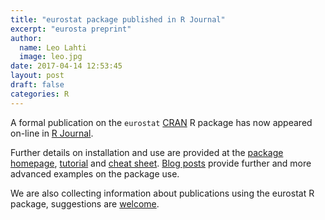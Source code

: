 ```yaml
---
title: "eurostat package published in R Journal"
excerpt: "eurosta preprint"
author:
  name: Leo Lahti
  image: leo.jpg
date: 2017-04-14 12:53:45
layout: post
draft: false
categories: R
---
```

 
A formal publication on the `eurostat` [CRAN](http://cran.r-project.org/) R package has now appeared on-line in [R Journal](https://journal.r-project.org/archive/2017/RJ-2017-019/index.html).

Further details on installation and use are provided at the [package homepage](http://ropengov.github.io/eurostat), [tutorial](http://ropengov.github.io/eurostat/articles/eurostat_tutorial.html) and [cheat sheet](https://github.com/rstudio/cheatsheets/raw/master/source/pdfs/eurostat_cheatsheet.pdf). [Blog posts](http://ropengov.github.io/eurostat/articles/blogposts.html) provide further and more advanced examples on the package use.

We are also collecting information about publications using the eurostat R package, suggestions are [welcome](http://ropengov.github.io/eurostat/articles/publications.html).

